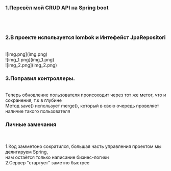
<h3>1.Перевёл мой CRUD API на Spring boot</h3>
<br>
<br>
<h3>2.В проекте используется lombok и Интефейст JpaRepositori</h3>
<br>
![img.png](img.png)
<br>
![img_1.png](img_1.png)
<br>
![img_2.png](img_2.png)
<br>
<h3>3.Поправил контроллеры.</h3>
<br>
Теперь обновление пользователя происоходит через тот же метот, что и сохранения, т.к в глубине
<br>
Метод save() использует merge(), который в свою очередь провеляет наличие такого пользователя
<br>
<h3>Личные замечания</h3>
<br>
<br>
1.Код замметоно сократился, большая часть управления проектом мы делигируем Spring,
<br>
нам остаётся только написание бизнес-логики
<br>
2.Сервер "стартует" заметно быстрее

